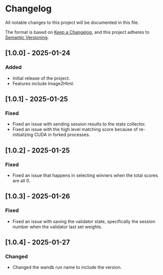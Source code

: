 # Changelog

All notable changes to this project will be documented in this file.

The format is based on [Keep a Changelog](https://keepachangelog.com/en/1.0.0/),
and this project adheres to [Semantic Versioning](https://semver.org/spec/v2.0.0.html).

## [1.0.0] - 2025-01-24
### Added
- Initial release of the project.
- Features include Image2Html.

## [1.0.1] - 2025-01-25
### Fixed
- Fixed an issue with sending session results to the stats collector.
- Fixed an issue with the high level matching score because of re-initializing CUDA in forked processes.

## [1.0.2] - 2025-01-25
### Fixed
- Fixed an issue that happens in selecting winners when the total scores are all 0.

## [1.0.3] - 2025-01-26
### Fixed
- Fixed an issue with saving the validator state, specifically the session number when the validator last set weights.

## [1.0.4] - 2025-01-27
### Changed
- Changed the wandb run name to include the version.

